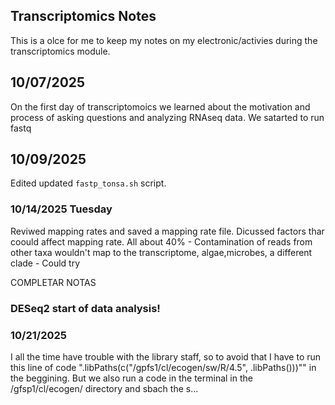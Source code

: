## Transcriptomics Notes

This is a olce for me to keep my notes on my electronic/activies during the transcriptomics module.

## 10/07/2025

On the first day of transcriptomoics we learned about the motivation and process of asking questions and analyzing RNAseq data. We satarted to run fastq

## 10/09/2025

Edited updated `fastp_tonsa.sh` script.

### 10/14/2025 Tuesday

Reviwed mapping rates and saved a mapping rate file. Dicussed factors thar coould affect mapping rate. All about 40% - Contamination of reads from other taxa wouldn't map to the transcriptome, algae,microbes, a different clade - Could try

COMPLETAR NOTAS 



### DESeq2 start of data analysis! 


### 10/21/2025

I all the time have trouble with the library staff, so to avoid that I have to run this line of code ".libPaths(c("/gpfs1/cl/ecogen/sw/R/4.5", .libPaths()))"" in the beggining.
But we also run a code in the terminal in the /gfsp1/cl/ecogen/ directory and sbach the s...


